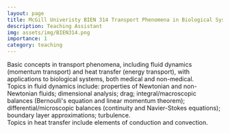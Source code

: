 ```yaml
---
layout: page
title: McGill Univeristy BIEN 314 Transport Phenomena in Biological Systems 1          
description: Teaching Assistant
img: assets/img/BIEN314.png
importance: 1
category: teaching
---
```


Basic concepts in transport phenomena, including fluid dynamics (momentum transport) and heat transfer (energy transport), with applications to biological systems, both medical and non-medical.   
Topics in fluid dynamics include: properties of Newtonian and non-Newtonian fluids; dimensional analysis; drag; integral/macroscopic balances (Bernoulli's equation and linear momentum theorem); differential/microscopic balances (continuity and Navier-Stokes equations); boundary layer approximations; turbulence.   
Topics in heat transfer include elements of conduction and convection.